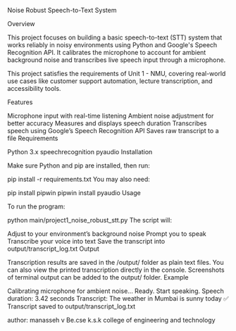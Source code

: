 Noise Robust Speech-to-Text System

Overview

This project focuses on building a basic speech-to-text (STT) system that works reliably in noisy environments using Python and Google's Speech Recognition API. It calibrates the microphone to account for ambient background noise and transcribes live speech input through a microphone.

This project satisfies the requirements of Unit 1 - NMU, covering real-world use cases like customer support automation, lecture transcription, and accessibility tools.

Features

Microphone input with real-time listening
Ambient noise adjustment for better accuracy
Measures and displays speech duration
Transcribes speech using Google’s Speech Recognition API
Saves raw transcript to a file
Requirements

Python 3.x
speechrecognition
pyaudio
Installation

Make sure Python and pip are installed, then run:

pip install -r requirements.txt
You may also need:

pip install pipwin
pipwin install pyaudio
Usage

To run the program:

python main/project1_noise_robust_stt.py
The script will:

Adjust to your environment’s background noise
Prompt you to speak
Transcribe your voice into text
Save the transcript into output/transcript_log.txt
Output

Transcription results are saved in the /output/ folder as plain text files. You can also view the printed transcription directly in the console.
Screenshots of terminal output can be added to the output/ folder.
Example

Calibrating microphone for ambient noise...
Ready. Start speaking.
Speech duration: 3.42 seconds
Transcript: The weather in Mumbai is sunny today
✅ Transcript saved to output/transcript_log.txt

author:
manasseh v
Be.cse
k.s.k college of engineering and technology

